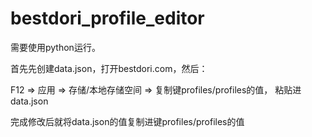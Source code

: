 # bestdori_profile_editor

需要使用python运行。

首先先创建data.json，打开bestdori.com，然后：

F12 => 应用 => 存储/本地存储空间 => 复制键profiles/profiles的值， 粘贴进data.json

完成修改后就将data.json的值复制进键profiles/profiles的值